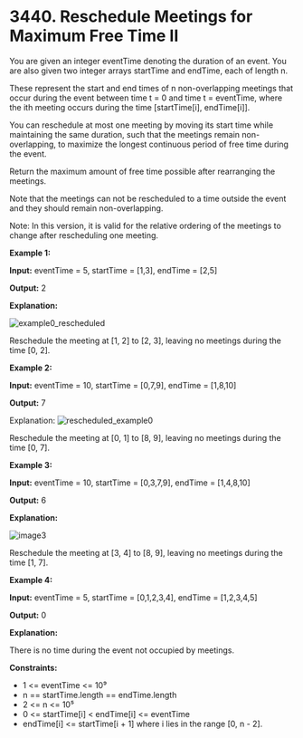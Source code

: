 # 3440. Reschedule Meetings for Maximum Free Time II
You are given an integer eventTime denoting the duration of an event. You are also given two integer arrays startTime and endTime, each of length n.

These represent the start and end times of n non-overlapping meetings that occur during the event between time t = 0 and time t = eventTime, where the ith meeting occurs during the time [startTime[i], endTime[i]].

You can reschedule at most one meeting by moving its start time while maintaining the same duration, such that the meetings remain non-overlapping, to maximize the longest continuous period of free time during the event.

Return the maximum amount of free time possible after rearranging the meetings.

Note that the meetings can not be rescheduled to a time outside the event and they should remain non-overlapping.

Note: In this version, it is valid for the relative ordering of the meetings to change after rescheduling one meeting.

**Example 1:**

**Input:** eventTime = 5, startTime = [1,3], endTime = [2,5]

**Output:** 2

**Explanation:**

![example0_rescheduled](https://github.com/user-attachments/assets/904c297a-3ea1-47d1-a9bb-f1b4a49b1893)


Reschedule the meeting at [1, 2] to [2, 3], leaving no meetings during the time [0, 2].

**Example 2:**

**Input:** eventTime = 10, startTime = [0,7,9], endTime = [1,8,10]

**Output:** 7

Explanation:
![rescheduled_example0](https://github.com/user-attachments/assets/b5bd9ec0-1632-49e2-a60c-27afbac5c3e8)



Reschedule the meeting at [0, 1] to [8, 9], leaving no meetings during the time [0, 7].

**Example 3:**

**Input:** eventTime = 10, startTime = [0,3,7,9], endTime = [1,4,8,10]

**Output:** 6

**Explanation:**

![image3](https://github.com/user-attachments/assets/816dd9f8-a68a-4ece-9a0e-f51c57b35e61)


Reschedule the meeting at [3, 4] to [8, 9], leaving no meetings during the time [1, 7].

**Example 4:**

**Input:** eventTime = 5, startTime = [0,1,2,3,4], endTime = [1,2,3,4,5]

**Output:** 0

**Explanation:**

There is no time during the event not occupied by meetings.

 

**Constraints:**

* 1 <= eventTime <= 10⁹
* n == startTime.length == endTime.length
* 2 <= n <= 10⁵
* 0 <= startTime[i] < endTime[i] <= eventTime
* endTime[i] <= startTime[i + 1] where i lies in the range [0, n - 2].
